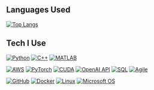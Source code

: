 ## Languages Used

[![Top Langs](https://github-readme-stats.vercel.app/api/top-langs/?username=ManuelPDM)](https://github.com/anuraghazra/github-readme-stats)

## Tech I Use

[![Python](https://img.shields.io/badge/Python-3776AB?style=for-the-badge&logo=python&logoColor=white)](https://www.python.org)
[![C++](https://img.shields.io/badge/C++-00599C?style=for-the-badge&logo=cplusplus&logoColor=white)](https://isocpp.org)
[![MATLAB](https://img.shields.io/badge/MATLAB-EA2B27?style=for-the-badge&logo=matlab&logoColor=white)](https://www.mathworks.com/products/matlab.html)

[![AWS](https://img.shields.io/badge/AWS-232F3E?style=for-the-badge&logo=amazon-aws&logoColor=white)](https://aws.amazon.com)
[![PyTorch](https://img.shields.io/badge/PyTorch-EE4C2C?style=for-the-badge&logo=pytorch&logoColor=white)](https://pytorch.org)
[![CUDA](https://img.shields.io/badge/CUDA-013243?style=for-the-badge&logo=nvidia&logoColor=white)](https://developer.nvidia.com/cuda-zone)
[![OpenAI API](https://img.shields.io/badge/OpenAI-412991?style=for-the-badge&logo=openai&logoColor=white)](https://openai.com)
[![SQL](https://img.shields.io/badge/SQL-4479A1?style=for-the-badge&logo=mysql&logoColor=white)](https://www.mysql.com)
[![Agile](https://img.shields.io/badge/Agile-94C83D?style=for-the-badge)](https://www.agilealliance.org)

[![GitHub](https://img.shields.io/badge/GitHub-181717?style=for-the-badge&logo=github&logoColor=white)](https://github.com)
[![Docker](https://img.shields.io/badge/Docker-2496ED?style=for-the-badge&logo=docker&logoColor=white)](https://www.docker.com)
[![Linux](https://img.shields.io/badge/Linux-FCC624?style=for-the-badge&logo=linux&logoColor=black)](https://www.linux.org)
[![Microsoft OS](https://img.shields.io/badge/Microsoft%20OS-0078D6?style=for-the-badge&logo=microsoft&logoColor=white)](https://www.microsoft.com)
